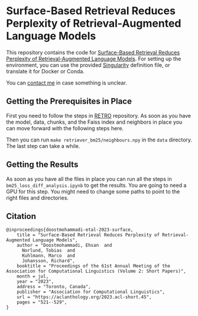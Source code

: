 # Surface-Based Retrieval Reduces Perplexity of Retrieval-Augmented Language Models

This repository contains the code for [Surface-Based Retrieval Reduces Perplexity of Retrieval-Augmented Language Models](https://aclanthology.org/2023.acl-short.45/). For setting up the environment, you can use the provided [Singularity](https://docs.sylabs.io/guides/3.7/user-guide/index.html) definition file, or translate it for Docker or Conda. 

You can [contact me](mailto:ehsan.doostmohammadi@liu.se) in case something is unclear.

## Getting the Prerequisites in Place
First you need to follow the steps in [RETRO](https://github.com/TobiasNorlund/retro) repository. As soon as you have the model, data, chunks, and the Faiss index and neighbors in place you can move forward with the following steps here.

Then you can run `make retriever_bm25/neighbours.npy` in the `data` directory. The last step can take a while.

## Getting the Results
As soon as you have all the files in place you can run all the steps in `bm25_loss_diff_analysis.ipynb` to get the results. You are going to need a GPU for this step. You might need to change some paths to point to the right files and directories.  

## Citation 
```
@inproceedings{doostmohammadi-etal-2023-surface,
    title = "Surface-Based Retrieval Reduces Perplexity of Retrieval-Augmented Language Models",
    author = "Doostmohammadi, Ehsan  and
      Norlund, Tobias  and
      Kuhlmann, Marco  and
      Johansson, Richard",
    booktitle = "Proceedings of the 61st Annual Meeting of the Association for Computational Linguistics (Volume 2: Short Papers)",
    month = jul,
    year = "2023",
    address = "Toronto, Canada",
    publisher = "Association for Computational Linguistics",
    url = "https://aclanthology.org/2023.acl-short.45",
    pages = "521--529",
}
```
